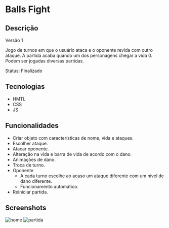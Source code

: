 # Balls Fight

## Descrição
Versão 1

Jogo de turnos em que o usuário ataca e o oponente revida com outro ataque.
A partida acaba quando um dos personagens chegar a vida 0.
Podem ser jogadas diversas partidas.

Status: Finalizado

## Tecnologias
- HMTL
- CSS
- JS

## Funcionalidades
- Criar objeto com características de nome, vida e ataques.
- Escolher ataque.
- Atacar oponente.
- Alteração na vida e barra de vida de acordo com o dano.
- Animações de dano.
- Troca de turno.
- Oponente
  - A cada turno escolhe ao acaso um ataque diferente com um nível de dano diferente.
  - Funcionamento automático.
- Reiniciar partida.

## Screenshots
![home](https://user-images.githubusercontent.com/123817885/227006199-3ad956ed-8794-4cdc-8dbd-39c2067c42a3.png)
![partida](https://user-images.githubusercontent.com/123817885/227006211-e2d7290c-408d-4319-abf6-2b15677078aa.png)
